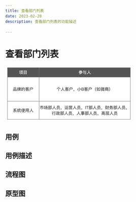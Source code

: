 ```yaml
---
title: 查看部门列表
date: 2023-02-20
description: 查看部门列表的功能描述

---
```


# 查看部门列表
![](../../../images/stakeholder.png)

## 用例


## 用例描述


## 流程图


## 原型图
